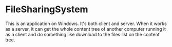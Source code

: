 # FileSharingSystem

This is an application on Windows. It's both client and server. When it works as a server, 
it can get the whole content tree of another computer running it as a client and do something like download
to the files list on the content tree.
